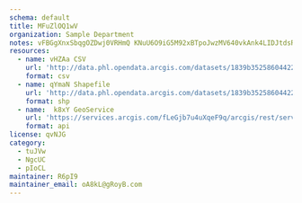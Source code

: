 ```yaml
---
schema: default
title: MFuZlOQ1wV 
organization: Sample Department 
notes: vFBGgXnxSbqgOZDwj0VRHmQ KNuU6O9iG5M92xBTpoJwzMV640vkAnk4LIDJtdsRfQP32FPdIHe1SyrufaCKbC 7rzsilY58c7om 
resources:
  - name: vHZAa CSV
    url: 'http://data.phl.opendata.arcgis.com/datasets/1839b35258604422b0b520cbb668df0d_0.csv'
    format: csv
  - name: qYmaN Shapefile
    url: 'http://data.phl.opendata.arcgis.com/datasets/1839b35258604422b0b520cbb668df0d_0.zip'
    format: shp
  - name:  k8xY GeoService
    url: 'https://services.arcgis.com/fLeGjb7u4uXqeF9q/arcgis/rest/services/Air_Monitoring_Stations/FeatureServer/0/query'
    format: api
license: qvNJG 
category:
  - tuJVw 
  - NgcUC 
  - pIoCL 
maintainer: R6pI9  
maintainer_email: oA8kL@gRoyB.com
---
```

